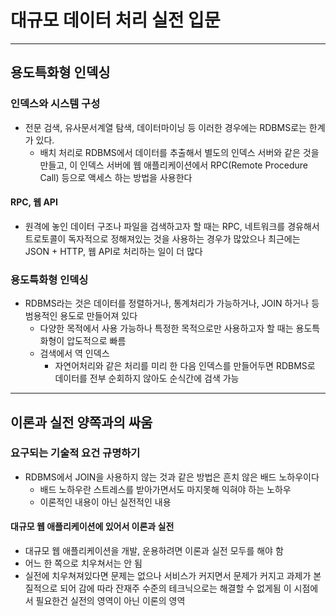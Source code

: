 # 대규모 데이터 처리 실전 입문

--------

## 용도특화형 인덱싱

### 인덱스와 시스템 구성

- 전문 검색, 유사문서계열 탐색, 데이터마이닝 등 이러한 경우에는 RDBMS로는 한계가 있다.
  - 배치 처리로 RDBMS에서 데이터를 추출해서 별도의 인덱스 서버와 같은 것을 만들고, 이 인덱스 서버에 웹 애플리케이션에서 RPC(Remote Procedure Call) 등으로
  액세스 하는 방법을 사용한다

#### RPC, 웹 API

- 원격에 놓인 데이터 구조나 파일을 검색하고자 할 때는 RPC, 네트워크를 경유해서 트로토콜이 독자적으로
정해져있는 것을 사용하는 경우가 많았으나 최근에는 JSON + HTTP, 웹 API로 처리하는 일이 더 많다

### 용도특화형 인덱싱

- RDBMS라는 것은 데이터를 정렬하거나, 통계처리가 가능하거나, JOIN 하거나 등 범용적인 용도로 만들어져 있다
  - 다양한 목적에서 사용 가능하나 특정한 목적으로만 사용하고자 할 때는 용도특화형이 압도적으로 빠름
  - 검색에서 역 인덱스
    - 자연어처리와 같은 처리를 미리 한 다음 인덱스를 만들어두면 RDBMS로 데이터를 전부 순회하지 않아도 순식간에 검색 가능

-------------

## 이론과 실전 양쪽과의 싸움

### 요구되는 기술적 요건 규명하기

- RDBMS에서 JOIN을 사용하지 않는 것과 같은 방법은 흔치 않은 배드 노하우이다
  - 배드 노하우란 스트레스를 받아가면서도 마지못해 익혀야 하는 노하우
  - 이론적인 내용이 아닌 실전적인 내용

#### 대규모 웹 애플리케이션에 있어서 이론과 실전

- 대규모 웹 애플리케이션을 개발, 운용하려면 이론과 실전 모두를 해야 함
- 어느 한 쪽으로 치우쳐서는 안 됨
- 실전에 치우쳐져있다면 문제는 없으나 서비스가 커지면서 문제가 커지고 과제가 본질적으로 되어 감에 따라 잔재주 수준의 테크닉으로는 해결할 수 없게됨
이 시점에서 필요한건 실전의 영역이 아닌 이론의 영역

  